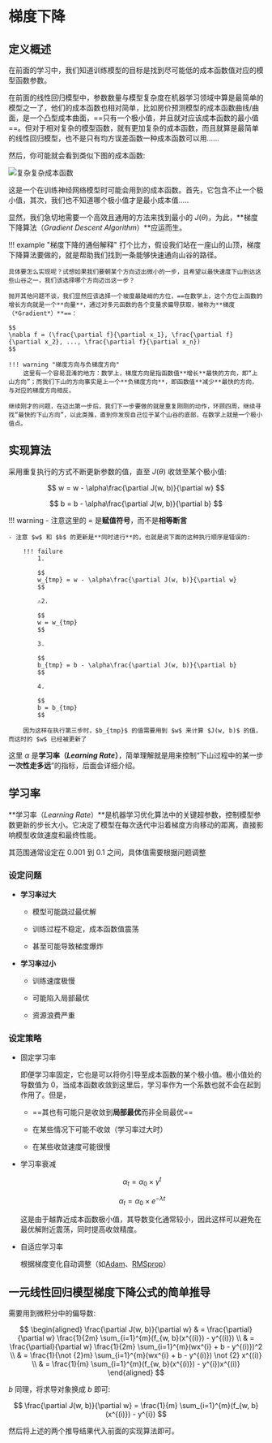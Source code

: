 # 梯度下降

## 定义概述

在前面的学习中，我们知道训练模型的目标是找到尽可能低的成本函数值对应的模型函数参数。

在前面的线性回归模型中，参数数量与模型复杂度在机器学习领域中算是最简单的模型之一了，他们的成本函数也相对简单，比如房价预测模型的成本函数曲线/曲面，是一个凸型成本曲面，==只有一个极小值，并且就对应该成本函数的最小值==。但对于相对复杂的模型函数，就有更加复杂的成本函数，而且就算是最简单的线性回归模型，也不是只有均方误差函数一种成本函数可以用......

然后，你可能就会看到类似下图的成本函数:

![复杂复杂成本函数](gradient_descent_0.jpg)

这是一个在训练神经网络模型时可能会用到的成本函数。首先，它包含不止一个极小值，其次，我们也不知道哪个极小值才是最小成本值.....

显然，我们急切地需要一个高效且通用的方法来找到最小的 $J(\theta)$，为此，**梯度下降算法（*Gradient Descent Algorithm*）**应运而生。

!!! example "梯度下降的通俗解释"
    打个比方，假设我们站在一座山的山顶，梯度下降算法要做的，就是帮助我们找到一条能够快速通向山谷的路径。
    
    具体要怎么实现呢？试想如果我们要朝某个方向迈出微小的一步，且希望以最快速度下山到达这些山谷之一，我们该选择哪个方向迈出这一步？
    
    抛开其他问题不谈，我们显然应该选择一个坡度最陡峭的方位，==在数学上，这个方位上函数的增长方向就是一个**向量**，通过对多元函数的各个变量求偏导获取，被称为**梯度（*Gradient*）**==：

    $$
    \nabla f = (\frac{\partial f}{\partial x_1}, \frac{\partial f}{\partial x_2}, ..., \frac{\partial f}{\partial x_n})
    $$

    !!! warning "梯度方向与负梯度方向"
        这里有一个容易混淆的地方：数学上，梯度方向是指函数值**增长**最快的方向，即“上山方向”；而我们下山的方向事实是上一个**负梯度方向**，即函数值**减少**最快的方向，与对应的梯度方向相反。

    继续刚才的问题，在迈出第一步后，我们下一步要做的就是重复刚刚的动作，环顾四周，继续寻找“最快的下山方向”，以此类推，直到你发现自己位于某个山谷的底部，在数学上就是一个极小值点。

## 实现算法

采用重复执行的方式不断更新参数的值，直至 $J(\theta)$ 收敛至某个极小值:

$$
w = w - \alpha\frac{\partial J(w, b)}{\partial w}
$$

$$
b = b - \alpha\frac{\partial J(w, b)}{\partial b}
$$

!!! warning
    - 注意这里的 $=$ 是**赋值符号**，而不是**相等断言**

    - 注意 $w$ 和 $b$ 的更新是**同时进行**的，也就是说下面的这种执行顺序是错误的:

        !!! failure
            1.

            $$
            w_{tmp} = w - \alpha\frac{\partial J(w, b)}{\partial w}
            $$

            ⚠️2.

            $$
            w = w_{tmp}
            $$

            3.

            $$ 
            b_{tmp} = b - \alpha\frac{\partial J(w, b)}{\partial b}
            $$

            4.

            $$
            b = b_{tmp}
            $$

        因为这样在执行第三步时，$b_{tmp}$ 的值需要用到 $w$ 来计算 $J(w, b)$ 的值，而这时的 $w$ 已经被更新了

这里 $\alpha$ 是**学习率（*Learning Rate*）**，简单理解就是用来控制“下山过程中的某一步**一次性走多远**”的指标，后面会详细介绍。

## 学习率

**学习率（*Learning Rate*）**是机器学习优化算法中的关键超参数，控制模型参数更新的步长大小。它决定了模型在每次迭代中沿着梯度方向移动的距离，直接影响模型收敛速度和最终性能。

其范围通常设定在 $0.001$ 到 $0.1$ 之间，具体值需要根据问题调整

### 设定问题

- **学习率过大**

    - 模型可能跳过最优解

    - 训练过程不稳定，成本函数值震荡

    - 甚至可能导致梯度爆炸

- **学习率过小**

    - 训练速度极慢

    - 可能陷入局部最优

    - 资源浪费严重

### 设定策略

- 固定学习率

    即便学习率固定，它也是可以将你引导至成本函数的某个极小值。极小值处的导数值为 $0$，当成本函数收敛到这里后，学习率作为一个系数也就不会在起到作用了。但是，

    - ==其也有可能只是收敛到**局部最优**而非全局最优==

    - 在某些情况下可能不收敛（学习率过大时）

    - 在某些收敛速度可能很慢

- 学习率衰减

    $$
    \alpha_t = \alpha_0 \times \gamma^t
    $$

    $$
    \alpha_t = \alpha_0 \times e^{-\lambda t}
    $$

    这是由于越靠近成本函数极小值，其导数变化通常较小，因此这样可以避免在最优解附近震荡，同时提高收敛精度。

- 自适应学习率

    根据梯度变化自动调整（如[Adam](https://ceur-ws.org/Vol-3742/paper17.pdf)、[RMSprop](https://www.datacamp.com/tutorial/rmsprop-optimizer-tutorial)）

## 一元线性回归模型梯度下降公式的简单推导

需要用到微积分中的偏导数:

$$
\begin{aligned}
    \frac{\partial J(w, b)}{\partial w} & = \frac{\partial}{\partial w} \frac{1}{2m} \sum_{i=1}^{m}(f_{w, b}(x^{(i)}) - y^{(i)}) \\
    & = \frac{\partial}{\partial w} \frac{1}{2m} \sum_{i=1}^{m}(wx^{i} + b - y^{(i)})^2 \\
    & = \frac{1}{\not {2}m} \sum_{i=1}^{m}(wx^{i} + b - y^{(i)}) \not {2} x^{(i)} \\
    & = \frac{1}{m} \sum_{i=1}^{m}(f_{w, b}(x^{(i)}) - y^{i})x^{(i)}
\end{aligned}
$$

$b$ 同理，将求导对象换成 $b$ 即可:

$$
\frac{\partial J(w, b)}{\partial w} = \frac{1}{m} \sum_{i=1}^{m}(f_{w, b}(x^{(i)}) - y^{i})
$$

然后将上述的两个推导结果代入前面的实现算法即可。
